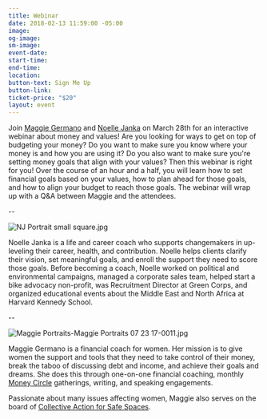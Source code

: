 ```yaml
---
title: Webinar
date: 2018-02-13 11:59:00 -05:00
image: 
og-image: 
sm-image: 
event-date: 
start-time: 
end-time: 
location: 
button-text: Sign Me Up
button-link: 
ticket-price: "$20"
layout: event
---
```


Join [Maggie Germano](http://maggiegermano.com/) and [Noelle Janka](http://www.noellejanka.com/) on March 28th for an interactive webinar about money and values! Are you looking for ways to get on top of budgeting your money? Do you want to make sure you know where your money is and how you are using it? Do you also want to make sure you're setting money goals that align with your values? Then this webinar is right for you! Over the course of an hour and a half, you will learn how to set financial goals based on your values, how to plan ahead for those goals, and how to align your budget to reach those goals. The webinar will wrap up with a Q&A between Maggie and the attendees.

--

![NJ Portrait small square.jpg](https://manage.siteleaf.com/api/v2/sites/57eea79d6466bf5bb1cbbda1/source/_uploads/NJ%20Portrait%20small%20square.jpg?download)

Noelle Janka is a life and career coach who supports changemakers in up-leveling their career, health, and contribution. Noelle helps clients clarify their vision, set meaningful goals, and enroll the support they need to score those goals. Before becoming a coach, Noelle worked on political and environmental campaigns, managed a corporate sales team, helped start a bike advocacy non-profit, was Recruitment Director at Green Corps, and organized educational events about the Middle East and North Africa at Harvard Kennedy School.

--

![Maggie Portraits-Maggie Portraits 07 23 17-0011.jpg](https://manage.siteleaf.com/api/v2/sites/57eea79d6466bf5bb1cbbda1/source/_uploads/Maggie%20Portraits-Maggie%20Portraits%2007%2023%2017-0011.jpg?download)

Maggie Germano is a financial coach for women. Her mission is to give women the support and tools that they need to take control of their money, break the taboo of discussing debt and income, and achieve their goals and dreams. She does this through one-on-one financial coaching, monthly [Money Circle](https://www.maggiegermano.com/moneycircle/) gatherings, writing, and speaking engagements.

Passionate about many issues affecting women, Maggie also serves on the board of [Collective Action for Safe Spaces](http://www.collectiveactiondc.org/).